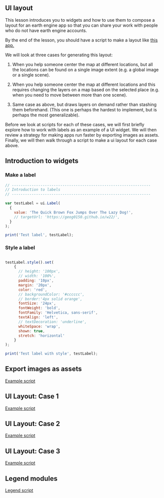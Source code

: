 ## UI layout  

This lesson introduces you to widgets and how to use them to compose a layout for an earth engine app so that you can share your work with people who do not have earth engine accounts.  

By the end of the lesson, you should have a script to make a layout like [this app.](https://jhowarth.users.earthengine.app/view/eeprimer-ui-layout)  

We will look at three cases for generating this layout:  

1. When you help someone center the map at different locations, but all the locations can be found on a single image extent (e.g. a global image or a single scene).  

2. When you help someone center the map at different locations and this requires changing the layers on a map based on the selected place (e.g. when you need to move between more than one scene).  

3. Same case as above, but draws layers on demand rather than stashing them beforehand. (This one is perhaps the hardest to implement, but is perhaps the most generalizable).

Before we look at scripts for each of these cases, we will first briefly explore how to work with labels as an example of a UI widget. We will then review a strategy for making apps run faster by  exporting images as assets. Finally, we will then walk through a script to make a ui layout for each case above.     

## Introduction to widgets  

### Make a label

```js
// ---------------------------------------------------------------
// Introduction to labels
// ---------------------------------------------------------------

var testLabel = ui.Label(
  {
    value: 'The Quick Brown Fox Jumps Over The Lazy Dog!',
    // targetUrl: 'https://geog0150.github.io/w22/',
  }
);

print('Test label', testLabel);

```

### Style a label

```js

testLabel.style().set(
    {
      // height: '100px',
      // width: '100%',
      padding: '10px',
      margin: '20px',
      color: 'red',
      // backgroundColor: '#cccccc',
      // border:'4px solid orange',
      fontSize: '24px',
      fontWeight: 'bold',
      fontFamily: 'Helvetica, sans-serif',
      textAlign: 'left',
      // textDecoration: 'underline',
      whiteSpace: 'wrap',
      shown: true,
      stretch: 'horizontal'
    }
);

print('Test label with style', testLabel);
```

## Export images as assets  

[Example script](https://github.com/jeffhowarth/eeprimer/blob/master/scripts/export_images_asset.js)  

## UI Layout: Case 1

[Example script](https://github.com/jeffhowarth/eeprimer/blob/master/scripts/ui_layout_case1.js)  

## UI Layout: Case 2  

[Example script](https://github.com/jeffhowarth/eeprimer/blob/master/scripts/ui_layout_case2.js)  

## UI Layout: Case 3

[Example script](https://github.com/jeffhowarth/eeprimer/blob/master/scripts/ui_layout_case3.js)  

## Legend modules  

[Legend script](https://github.com/jeffhowarth/eeprimer/blob/master/scripts/legend_tools.js)  
